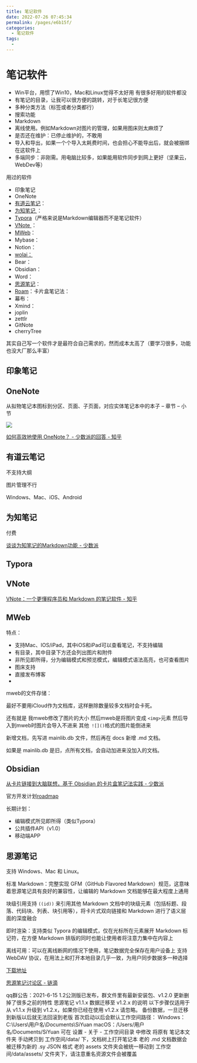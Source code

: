 ```yaml
---
title: 笔记软件
date: 2022-07-26 07:45:34
permalink: /pages/e6b15f/
categories:
  - 笔记软件
tags:
  - 
---
```

# 笔记软件

* Win平台，用惯了Win10，Mac和Linux觉得不太好用  有很多好用的软件都没
* 有笔记的目录，让我可以很方便的跳转，对于长笔记很方便
* 多种分类方法（标签或者分类都行）
* 搜索功能
* Markdown
* 离线使用。例如Markdown对图片的管理，如果用图床则太麻烦了
* 是否还在维护：已停止维护的，不敢用
* 导入和导出，如果一个个导入太耗费时间，也会担心不能导出后，就会被捆绑在这软件上
* 多端同步：非刚需。用电脑比较多，如果能用软件同步到网上更好（坚果云，WebDev等）

用过的软件

* 印象笔记
* OneNote
* [有道云笔记](http://note.youdao.com/)：
* [为知笔记 ](https://www.wiz.cn/zh-cn)：
* [Typora](https://typora.io/)（严格来说是Markdown编辑器而不是笔记软件）
* [VNote ](https://vnote.readthedocs.io/zh_CN/latest/)：
* [MWeb](https://zh.mweb.im/index.html)：
* Mybase：
* Notion：
* [wolai：](https://www.wolai.com/)
* Bear：
* Obsidian：
* Word：
* [思源笔记](https://github.com/siyuan-note/siyuan)：
* [Roam](https://roamresearch.com/)：卡片盒笔记法：
* 幕布：
* Xmind：
* joplin
* zettlr
* GitNote
* cherryTree

其实自己写一个软件才是最符合自己需求的，然而成本太高了（要学习很多，功能也没大厂那么丰富）

## 印象笔记

## OneNote

从拟物笔记本图标到分区、页面、子页面，对应实体笔记本中的本子 – 章节 – 小节

![](assets/v2-a52ed9094c4b9433ee5fb5426c7df25a_720w.jpg)

[如何高效地使用 OneNote？ - 少数派的回答 - 知乎](https://www.zhihu.com/question/23094626/answer/1075303551)

## 有道云笔记

不支持大纲

图片管理不行

Windows、Mac、iOS、Android

## 为知笔记

付费

[谈谈为知笔记的Markdown功能 - 少数派](https://sspai.com/post/37275)

## Typora

## VNote

[VNote：一个更懂程序员和 Markdown 的笔记软件 - 知乎](https://zhuanlan.zhihu.com/p/67790727?utm_source=wechat_session)

## MWeb

特点：

* 支持Mac、IOS/iPad，其中iOS和iPad可以查看笔记，不支持编辑
* 有目录，其中目录下方还会列出图片和附件
* 非所见即所得，分为编辑模式和预览模式，编辑模式语法高亮，也可查看图片
* 图床支持
* 直接发布博客
*




mweb的文件存储：

最好不要用iCloud作为文档库，这样删除数量较多文档时会卡死。

还有就是 我mweb修改了图片的大小 然后mweb是将图片变成 `<img>`元素  然后导入到mweb时图片会导入不进来  其他` ![]()`格式的图片能倒进来

新增文档，先写进 mainlib.db 文件，然后再在 docs 新增 .md 文档。

如果是 mainlib.db 是旧，点所有文档，会自动加进来没加入的文档。

## Obsidian

[从卡片链接到大脑联想，基于 Obsidian 的卡片盒笔记法实践 - 少数派](https://sspai.com/post/60802)

官方开发计划[roadmap](https://trello.com/b/Psqfqp7I/obsidian-roadmap)

长期计划：

* 编辑模式所见即所得（类似Typora）
* 公共插件API（v1.0）
* 移动端APP

## 思源笔记

支持 Windows、Mac 和 Linux。

标准 Markdown：完整实现 GFM（GitHub Flavored Markdown）规范，这意味着思源笔记具有良好的兼容性，让编辑的 Markdown 文档能够在最大程度上通用

块级引用支持 `((id))` 来引用其他 Markdown 文档中的块级元素（包括标题、段落、代码块、列表、块引用等），将卡片式双向链接和 Markdown 进行了语义层面的深度融合

即时渲染：支持类似 Typora 的编辑模式，仅在光标所在元素展开 Markdown 标记符，在方便 Markdown 排版的同时也能让使用者将注意力集中在内容上

离线可用：可以在离线断网的情况下使用，笔记数据完全保存在用户设备上
支持 WebDAV 协议，在用法上和打开本地目录几乎一致，为用户同步数据多一种选择

[下载地址 ](https://github.com/siyuan-note/siyuan/releases)

[思源笔记讨论区 - 链滴](https://ld246.com/tag/siyuan)




qq群公告：2021-6-15
1.2公测版已发布，群文件里有最新安装包、v1.2.0 更新删掉了很多之前的特性
思源笔记 v1.1.x 数据迁移至 v1.2.x 的说明
以下步骤仅适用于从 v1.1.x 升级到 v1.2.x，如果你已经在使用 v1.2.x 请忽略。
备份数据，一旦迁移到新版以后就无法回滚到老版
首次启动以后会默认工作空间路径：
Windows：C:\Users\用户名\Documents\SiYuan
macOS：/Users/用户名/Documents/SiYuan
可在 设置 - 关于 - 工作空间目录 中修改
将原有 笔记本文件夹 手动拷贝到 工作空间/data/ 下，文档树上打开笔记本
老的 .md 文档数据会被迁移为新的 .sy JSON 格式
老的 assets 文件夹会被统一移动到 工作空间/data/assets/ 文件夹下，请注意重名资源文件会被覆盖